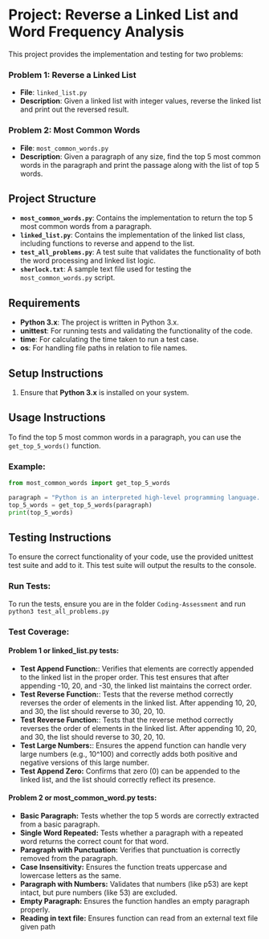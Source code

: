 # Project: Reverse a Linked List and Word Frequency Analysis

This project provides the implementation and testing for two problems:

### Problem 1: Reverse a Linked List
- **File**: `linked_list.py`
- **Description**: Given a linked list with integer values, reverse the linked list and print out the reversed result.

### Problem 2: Most Common Words
- **File**: `most_common_words.py`
- **Description**: Given a paragraph of any size, find the top 5 most common words in the paragraph and print the passage along with the list of top 5 words.

## Project Structure

- **`most_common_words.py`**: Contains the implementation to return the top 5 most common words from a paragraph.
- **`linked_list.py`**: Contains the implementation of the linked list class, including functions to reverse and append to the list.
- **`test_all_problems.py`**: A test suite that validates the functionality of both the word processing and linked list logic.
- **`sherlock.txt`**: A sample text file used for testing the `most_common_words.py` script.

## Requirements

- **Python 3.x**: The project is written in Python 3.x.
- **unittest**: For running tests and validating the functionality of the code.
- **time**: For calculating the time taken to run a test case.
- **os**: For handling file paths in relation to file names.

## Setup Instructions

1. Ensure that **Python 3.x** is installed on your system.


## Usage Instructions

To find the top 5 most common words in a paragraph, you can use the `get_top_5_words()` function.

### Example:

```python
from most_common_words import get_top_5_words

paragraph = "Python is an interpreted high-level programming language..."
top_5_words = get_top_5_words(paragraph)
print(top_5_words)
```


## Testing Instructions
To ensure the correct functionality of your code, use the provided unittest test suite and add to it. This test suite will output the results to the console.

### Run Tests:
To run the tests, ensure you are in the folder `Coding-Assessment` and run `python3 test_all_problems.py`

### Test Coverage:
  #### Problem 1 or linked_list.py tests: 
  - **Test Append Function:**: Verifies that elements are correctly appended to the linked list in the proper order. This test ensures that after appending -10, 20, and -30, the linked list maintains the correct order.
  - **Test Reverse Function:**: Tests that the reverse method correctly reverses the order of elements in the linked list. After appending 10, 20, and 30, the list should reverse to 30, 20, 10.
  - **Test Reverse Function:**: Tests that the reverse method correctly reverses the order of elements in the linked list. After appending 10, 20, and 30, the list should reverse to 30, 20, 10.
  - **Test Large Numbers:**: Ensures the append function can handle very large numbers (e.g., 10^100) and correctly adds both positive and negative versions of this large number.
  - **Test Append Zero:** Confirms that zero (0) can be appended to the linked list, and the list should correctly reflect its presence.

  #### Problem 2 or most_common_word.py tests: 
  - **Basic Paragraph:** Tests whether the top 5 words are correctly extracted from a basic paragraph.
  - **Single Word Repeated:** Tests whether a paragraph with a repeated word returns the correct count for that word.
  - **Paragraph with Punctuation:** Verifies that punctuation is correctly removed from the paragraph.
  - **Case Insensitivity:** Ensures the function treats uppercase and lowercase letters as the same.
  - **Paragraph with Numbers:** Validates that numbers (like p53) are kept intact, but pure numbers (like 53) are excluded.
  - **Empty Paragraph:** Ensures the function handles an empty paragraph properly.
  - **Reading in text file:** Ensures function can read from an external text file given path







